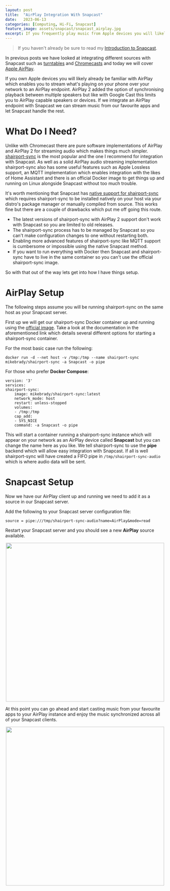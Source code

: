 ```yaml
---
layout: post
title:  "AirPlay Integration With Snapcast"
date:   2023-06-13
categories: [Computing, Hi-Fi, Snapcast]
feature_image: assets/snapcast/snapcast_airplay.jpg
excerpt: If you frequently play music from Apple devices you will likely already use or be familiar with AirPlay. Let's take a look how to add AirPlay support to Snapcast.
---
```


 > If you haven't already be sure to read my [Introduction to Snapcast](https://scoot-technology.github.io/posts/2023-02-26-multi-room-audio-with-snapcast.html).

In previous posts we have looked at integrating different sources with Snapcast such as [turntables](https://scoot-technology.github.io/posts/2023-04-02-turntable-integration-with-snapcast.html) and [Chromecasts](https://scoot-technology.github.io/posts/2023-04-27-chromecast-integration-with-snapcast.html) and today we will cover [Apple AirPlay](https://www.apple.com/uk/airplay/).

If you own Apple devices you will likely already be familiar with AirPlay which enables you to stream what's playing on your phone over your network to an AirPlay endpoint. AirPlay 2 added the option of synchronising playback between multiple speakers but like with Google Cast this limits you to AirPlay capable speakers or devices. If we integrate an AirPlay endpoint with Snapcast we can stream music from our favourite apps and let Snapcast handle the rest.

# What Do I Need?
Unlike with Chromecast there are pure software implementations of AirPlay and AirPlay 2 for streaming audio which makes things much simpler. [shairport-sync](https://github.com/mikebrady/shairport-sync) is the most popular and the one I recommend for integration with Snapcast. As well as a solid AirPlay audio streaming implementation shairport-sync also has some useful features such as Apple Lossless support, an MQTT implementation which enables integration with the likes of Home Assistant and there is an official Docker image to get things up and running on Linux alongside Snapcast without too much trouble.

It's worth mentioning that Snapcast has [native support for shairport-sync](https://github.com/badaix/snapcast/blob/develop/doc/player_setup.md#airplay) which requires shairport-sync to be installed natively on your host via your distro's package manager or manually compiled from source. This works fine but there are a couple of drawbacks which put me off going this route.

 * The latest versions of shairport-sync with AirPlay 2 support don't work with Snapcast so you are limited to old releases.
 * The shairport-sync process has to be managed by Snapcast so you can't make configuration changes to one without restarting both.
 * Enabling more advanced features of shairport-sync like MQTT support is cumbersome or impossible using the native Snapcast method.
 * If you want to run everything with Docker then Snapcast and shairport-sync have to live in the same container so you can't use the official shairport-sync image.

So with that out of the way lets get into how I have things setup.

# AirPlay Setup
The following steps assume you will be running shairport-sync on the same host as your Snapcast server.

First up we will get our shairport-sync Docker container up and running using the [official image](https://hub.docker.com/r/mikebrady/shairport-sync). Take a look at the documentation in the aforementioned link which details several different options for starting a shairport-sync container.

For the most basic case run the following:

    docker run -d --net host -v /tmp:/tmp --name shairport-sync mikebrady/shairport-sync -a Snapcast -o pipe

For those who prefer **Docker Compose**:

    version: '3'
    services:
    shairport-sync:
        image: mikebrady/shairport-sync:latest
        network_mode: host
        restart: unless-stopped
        volumes:
        - /tmp:/tmp
        cap_add:
        - SYS_NICE
        command: -a Snapcast -o pipe

This will start a container running a shairport-sync instance which will appear on your network as an AirPlay device called **Snapcast** but you can change the name here as you like. We tell shairport-sync to use the **pipe** backend which will allow easy integration with Snapcast. If all is well shairport-sync will have created a FIFO pipe in `/tmp/shairport-sync-audio` which is where audio data will be sent.


# Snapcast Setup
Now we have our AirPlay client up and running we need to add it as a source in our Snapcast server.

Add the following to your Snapcast server configuration file:

    source = pipe:///tmp/shairport-sync-audio?name=AirPlay&mode=read

Restart your Snapcast server and you should see a new **AirPlay** source available.

<p align="center">
    <img src='{{ "assets/snapcast/snapcast_airplay_source.jpg" | relative_url }}' height="500">
</p>

At this point you can go ahead and start casting music from your favourite apps to your AirPlay instance and enjoy the music synchronized across all of your Snapcast clients.

<p align="center">
    <img src='{{ "assets/airplay/airplay_cast.jpg" | relative_url }}' height="500">
</p>